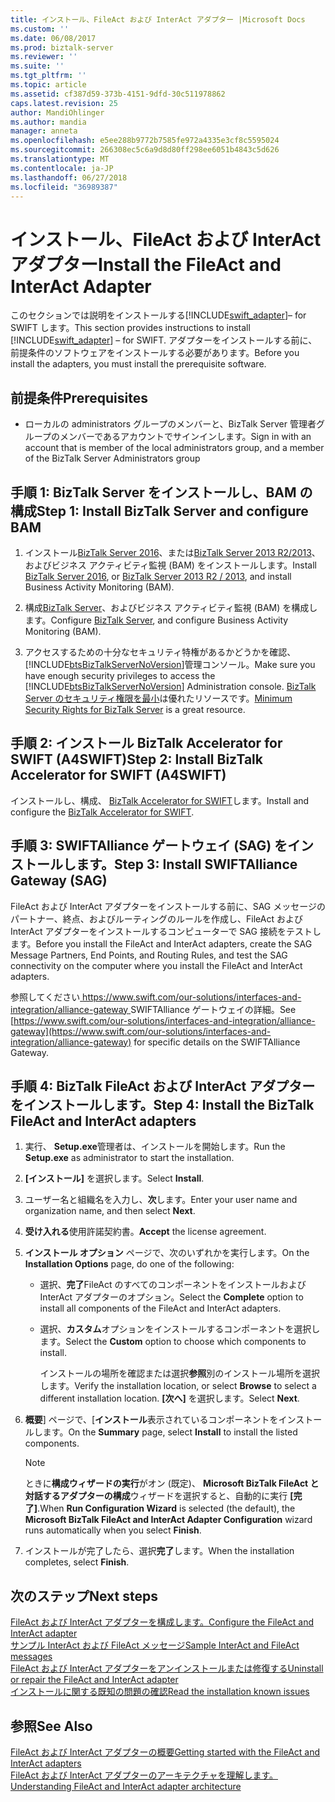 ```yaml
---
title: インストール、FileAct および InterAct アダプター |Microsoft Docs
ms.custom: ''
ms.date: 06/08/2017
ms.prod: biztalk-server
ms.reviewer: ''
ms.suite: ''
ms.tgt_pltfrm: ''
ms.topic: article
ms.assetid: cf387d59-373b-4151-9dfd-30c511978862
caps.latest.revision: 25
author: MandiOhlinger
ms.author: mandia
manager: anneta
ms.openlocfilehash: e5ee288b9772b7585fe972a4335e3cf8c5595024
ms.sourcegitcommit: 266308ec5c6a9d8d80ff298ee6051b4843c5d626
ms.translationtype: MT
ms.contentlocale: ja-JP
ms.lasthandoff: 06/27/2018
ms.locfileid: "36989387"
---
```

# <a name="install-the-fileact-and-interact-adapter"></a><span data-ttu-id="78b2f-102">インストール、FileAct および InterAct アダプター</span><span class="sxs-lookup"><span data-stu-id="78b2f-102">Install the FileAct and InterAct Adapter</span></span>
<span data-ttu-id="78b2f-103">このセクションでは説明をインストールする[!INCLUDE[swift_adapter](../../includes/swift-adapter-md.md)]– for SWIFT します。</span><span class="sxs-lookup"><span data-stu-id="78b2f-103">This section provides instructions to install [!INCLUDE[swift_adapter](../../includes/swift-adapter-md.md)] – for SWIFT.</span></span> <span data-ttu-id="78b2f-104">アダプターをインストールする前に、前提条件のソフトウェアをインストールする必要があります。</span><span class="sxs-lookup"><span data-stu-id="78b2f-104">Before you install the adapters, you must install the prerequisite software.</span></span>  
  
## <a name="prerequisites"></a><span data-ttu-id="78b2f-105">前提条件</span><span class="sxs-lookup"><span data-stu-id="78b2f-105">Prerequisites</span></span>  

* <span data-ttu-id="78b2f-106">ローカルの administrators グループのメンバーと、BizTalk Server 管理者グループのメンバーであるアカウントでサインインします。</span><span class="sxs-lookup"><span data-stu-id="78b2f-106">Sign in with an account that is member of the local administrators group, and a member of the BizTalk Server Administrators group</span></span>
  
## <a name="step-1-install-biztalk-server-and-configure-bam"></a><span data-ttu-id="78b2f-107">手順 1: BizTalk Server をインストールし、BAM の構成</span><span class="sxs-lookup"><span data-stu-id="78b2f-107">Step 1: Install BizTalk Server and configure BAM</span></span>

1. <span data-ttu-id="78b2f-108">インストール[BizTalk Server 2016](../../install-and-config-guides/biztalk-server-2016-what-s-new-and-installation.md)、または[BizTalk Server 2013 R2/2013](../../install-and-config-guides/biztalk-server-2013-and-2013-r2-what-s-new-install-and-upgrade.md)、およびビジネス アクティビティ監視 (BAM) をインストールします。</span><span class="sxs-lookup"><span data-stu-id="78b2f-108">Install [BizTalk Server 2016](../../install-and-config-guides/biztalk-server-2016-what-s-new-and-installation.md), or [BizTalk Server 2013 R2 / 2013](../../install-and-config-guides/biztalk-server-2013-and-2013-r2-what-s-new-install-and-upgrade.md), and install Business Activity Monitoring (BAM).</span></span>

2. <span data-ttu-id="78b2f-109">構成[BizTalk Server](../../install-and-config-guides/configure-biztalk-server.md)、およびビジネス アクティビティ監視 (BAM) を構成します。</span><span class="sxs-lookup"><span data-stu-id="78b2f-109">Configure [BizTalk Server](../../install-and-config-guides/configure-biztalk-server.md), and configure Business Activity Monitoring (BAM).</span></span>
  
3. <span data-ttu-id="78b2f-110">アクセスするための十分なセキュリティ特権があるかどうかを確認、[!INCLUDE[btsBizTalkServerNoVersion](../../includes/btsbiztalkservernoversion-md.md)]管理コンソール。</span><span class="sxs-lookup"><span data-stu-id="78b2f-110">Make sure you have enough security privileges to access the [!INCLUDE[btsBizTalkServerNoVersion](../../includes/btsbiztalkservernoversion-md.md)] Administration console.</span></span> <span data-ttu-id="78b2f-111">[BizTalk Server のセキュリティ権限を最小](http://social.technet.microsoft.com/wiki/contents/articles/24590.minimum-security-rights-for-biztalk-server-2006-to-2016.aspx)は優れたリソースです。</span><span class="sxs-lookup"><span data-stu-id="78b2f-111">[Minimum Security Rights for BizTalk Server](http://social.technet.microsoft.com/wiki/contents/articles/24590.minimum-security-rights-for-biztalk-server-2006-to-2016.aspx) is a great resource.</span></span>
  
## <a name="step-2-install-biztalk-accelerator-for-swift-a4swift"></a><span data-ttu-id="78b2f-112">手順 2: インストール BizTalk Accelerator for SWIFT (A4SWIFT)</span><span class="sxs-lookup"><span data-stu-id="78b2f-112">Step 2: Install BizTalk Accelerator for SWIFT (A4SWIFT)</span></span>  

<span data-ttu-id="78b2f-113">インストールし、構成、 [BizTalk Accelerator for SWIFT](../../adapters-and-accelerators/accelerator-swift/install-configure-and-deploy-the-biztalk-accelerator-for-swift.md)します。</span><span class="sxs-lookup"><span data-stu-id="78b2f-113">Install and configure the [BizTalk Accelerator for SWIFT](../../adapters-and-accelerators/accelerator-swift/install-configure-and-deploy-the-biztalk-accelerator-for-swift.md).</span></span>

  
## <a name="step-3-install-swiftalliance-gateway-sag"></a><span data-ttu-id="78b2f-114">手順 3: SWIFTAlliance ゲートウェイ (SAG) をインストールします。</span><span class="sxs-lookup"><span data-stu-id="78b2f-114">Step 3: Install SWIFTAlliance Gateway (SAG)</span></span>  
 <span data-ttu-id="78b2f-115">FileAct および InterAct アダプターをインストールする前に、SAG メッセージのパートナー、終点、およびルーティングのルールを作成し、FileAct および InterAct アダプターをインストールするコンピューターで SAG 接続をテストします。</span><span class="sxs-lookup"><span data-stu-id="78b2f-115">Before you install the FileAct and InterAct adapters, create the SAG Message Partners, End Points, and Routing Rules, and test the SAG connectivity on the computer where you install the FileAct and InterAct adapters.</span></span>

<span data-ttu-id="78b2f-116">参照してください[ https://www.swift.com/our-solutions/interfaces-and-integration/alliance-gateway ](https://www.swift.com/our-solutions/interfaces-and-integration/alliance-gateway) SWIFTAlliance ゲートウェイの詳細。</span><span class="sxs-lookup"><span data-stu-id="78b2f-116">See [https://www.swift.com/our-solutions/interfaces-and-integration/alliance-gateway](https://www.swift.com/our-solutions/interfaces-and-integration/alliance-gateway) for specific details on the SWIFTAlliance Gateway.</span></span>  

## <a name="step-4-install-the-biztalk-fileact-and-interact-adapters"></a><span data-ttu-id="78b2f-117">手順 4: BizTalk FileAct および InterAct アダプターをインストールします。</span><span class="sxs-lookup"><span data-stu-id="78b2f-117">Step 4: Install the BizTalk FileAct and InterAct adapters</span></span>  
  
1. <span data-ttu-id="78b2f-118">実行、 **Setup.exe**管理者は、インストールを開始します。</span><span class="sxs-lookup"><span data-stu-id="78b2f-118">Run the **Setup.exe** as administrator to start the installation.</span></span>  
  
2. <span data-ttu-id="78b2f-119">**[インストール]** を選択します。</span><span class="sxs-lookup"><span data-stu-id="78b2f-119">Select **Install**.</span></span>  
  
3. <span data-ttu-id="78b2f-120">ユーザー名と組織名を入力し、**次**します。</span><span class="sxs-lookup"><span data-stu-id="78b2f-120">Enter your user name and organization name, and then select **Next**.</span></span>  
  
4. <span data-ttu-id="78b2f-121">**受け入れる**使用許諾契約書。</span><span class="sxs-lookup"><span data-stu-id="78b2f-121">**Accept** the license agreement.</span></span>
  
5. <span data-ttu-id="78b2f-122">**インストール オプション** ページで、次のいずれかを実行します。</span><span class="sxs-lookup"><span data-stu-id="78b2f-122">On the **Installation Options** page, do one of the following:</span></span>  
  
   - <span data-ttu-id="78b2f-123">選択、**完了**FileAct のすべてのコンポーネントをインストールおよび InterAct アダプターのオプション。</span><span class="sxs-lookup"><span data-stu-id="78b2f-123">Select the **Complete** option to install all components of the FileAct and InterAct adapters.</span></span>  
  
   - <span data-ttu-id="78b2f-124">選択、**カスタム**オプションをインストールするコンポーネントを選択します。</span><span class="sxs-lookup"><span data-stu-id="78b2f-124">Select the **Custom** option to choose which components to install.</span></span>  
  
     <span data-ttu-id="78b2f-125">インストールの場所を確認または選択**参照**別のインストール場所を選択します。</span><span class="sxs-lookup"><span data-stu-id="78b2f-125">Verify the installation location, or select **Browse** to select a different installation location.</span></span> <span data-ttu-id="78b2f-126">**[次へ]** を選択します。</span><span class="sxs-lookup"><span data-stu-id="78b2f-126">Select **Next**.</span></span>  
  
6. <span data-ttu-id="78b2f-127">**概要**] ページで、[**インストール**表示されているコンポーネントをインストールします。</span><span class="sxs-lookup"><span data-stu-id="78b2f-127">On the **Summary** page, select **Install** to install the listed components.</span></span>  
  
   > [!NOTE]
   >  <span data-ttu-id="78b2f-128">ときに**構成ウィザードの実行**がオン (既定)、 **Microsoft BizTalk FileAct と対話するアダプターの構成**ウィザードを選択すると、自動的に実行 **[完了]**.</span><span class="sxs-lookup"><span data-stu-id="78b2f-128">When **Run Configuration Wizard** is selected (the default), the **Microsoft BizTalk FileAct and InterAct Adapter Configuration** wizard runs automatically when you select **Finish**.</span></span>  
  
7. <span data-ttu-id="78b2f-129">インストールが完了したら、選択**完了**します。</span><span class="sxs-lookup"><span data-stu-id="78b2f-129">When the installation completes, select **Finish**.</span></span> 

## <a name="next-steps"></a><span data-ttu-id="78b2f-130">次のステップ</span><span class="sxs-lookup"><span data-stu-id="78b2f-130">Next steps</span></span>

[<span data-ttu-id="78b2f-131">FileAct および InterAct アダプターを構成します。</span><span class="sxs-lookup"><span data-stu-id="78b2f-131">Configure the FileAct and InterAct adapter</span></span>](../../adapters-and-accelerators/fileact-interact/configure-the-fileact-and-interact-adapter.md)  
[<span data-ttu-id="78b2f-132">サンプル InterAct および FileAct メッセージ</span><span class="sxs-lookup"><span data-stu-id="78b2f-132">Sample InterAct and FileAct messages</span></span>](../../adapters-and-accelerators/fileact-interact/sample-interact-and-fileact-messages.md)  
[<span data-ttu-id="78b2f-133">FileAct および InterAct アダプターをアンインストールまたは修復する</span><span class="sxs-lookup"><span data-stu-id="78b2f-133">Uninstall or repair the FileAct and InterAct adapter</span></span>](../../adapters-and-accelerators/fileact-interact/uninstall-or-repair-the-fileact-and-interact-adapter.md)  
[<span data-ttu-id="78b2f-134">インストールに関する既知の問題の確認</span><span class="sxs-lookup"><span data-stu-id="78b2f-134">Read the installation known issues</span></span>](../../adapters-and-accelerators/fileact-interact/read-the-installation-known-issues.md)
  
## <a name="see-also"></a><span data-ttu-id="78b2f-135">参照</span><span class="sxs-lookup"><span data-stu-id="78b2f-135">See Also</span></span>  
[<span data-ttu-id="78b2f-136">FileAct および InterAct アダプターの概要</span><span class="sxs-lookup"><span data-stu-id="78b2f-136">Getting started with the FileAct and InterAct adapters</span></span>](../../adapters-and-accelerators/fileact-interact/getting-started-with-the-fileact-and-interact-adapters.md)  
[<span data-ttu-id="78b2f-137">FileAct および InterAct アダプターのアーキテクチャを理解します。</span><span class="sxs-lookup"><span data-stu-id="78b2f-137">Understanding FileAct and InterAct adapter architecture</span></span>](../../adapters-and-accelerators/fileact-interact/understanding-fileact-and-interact-adapter-architecture.md)